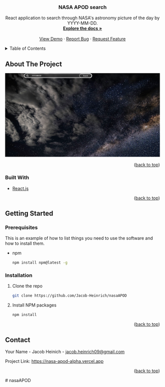 <div id="top"></div>
<!--
*** Thanks for checking out the Best-README-Template. If you have a suggestion
*** that would make this better, please fork the repo and create a pull request
*** or simply open an issue with the tag "enhancement".
*** Don't forget to give the project a star!
*** Thanks again! Now go create something AMAZING! :D
-->



<!-- PROJECT SHIELDS -->
<!--
*** I'm using markdown "reference style" links for readability.
*** Reference links are enclosed in brackets [ ] instead of parentheses ( ).
*** See the bottom of this document for the declaration of the reference variables
*** for contributors-url, forks-url, etc. This is an optional, concise syntax you may use.
*** https://www.markdownguide.org/basic-syntax/#reference-style-links
-->


<!-- PROJECT LOGO -->
<br />
<div align="center">
  <a href="https://github.com/Jacob-Heinrich/nasaAPOD">
  </a>

<h3 align="center">NASA APOD search</h3>

  <p align="center">
    React application to search through NASA's astronomy picture of the day by YYYY-MM-DD.
    <br />
    <a href="https://github.com/Jacob-Heinrich/nasaAPOD"><strong>Explore the docs »</strong></a>
    <br />
    <br />
    <a href="https://nasa-apod-alpha.vercel.app">View Demo</a>
    ·
    <a href="https://github.com/Jacob-Heinrich/nasaAPOD/issues">Report Bug</a>
    ·
    <a href="https://github.com/Jacob-Heinrich/nasaAPOD/issues">Request Feature</a>
  </p>
</div>



<!-- TABLE OF CONTENTS -->
<details>
  <summary>Table of Contents</summary>
  <ol>
    <li>
      <a href="#about-the-project">About The Project</a>
      <ul>
        <li><a href="#built-with">Built With</a></li>
      </ul>
    </li>
    <li>
      <a href="#getting-started">Getting Started</a>
      <ul>
        <li><a href="#prerequisites">Prerequisites</a></li>
        <li><a href="#installation">Installation</a></li>
      </ul>
    </li>
    <li><a href="#contact">Contact</a></li>
  </ol>
</details>



<!-- ABOUT THE PROJECT -->
## About The Project

![Product Name Screen Shot](readme.jpg)

<p align="right">(<a href="#top">back to top</a>)</p>



### Built With

* [React.js](https://reactjs.org/)



<p align="right">(<a href="#top">back to top</a>)</p>



<!-- GETTING STARTED -->
## Getting Started


### Prerequisites

This is an example of how to list things you need to use the software and how to install them.
* npm
  ```sh
  npm install npm@latest -g
  ```

### Installation

1. Clone the repo
   ```sh
   git clone https://github.com/Jacob-Heinrich/nasaAPOD
   ```

2. Install NPM packages
   ```sh
   npm install
   ```


<p align="right">(<a href="#top">back to top</a>)</p>



<!-- CONTACT -->
## Contact

Your Name - Jacob Heinich - jacob.heinrich09@gmail.com

Project Link: https://nasa-apod-alpha.vercel.app

<p align="right">(<a href="#top">back to top</a>)</p>
# nasaAPOD
